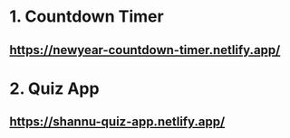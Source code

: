# 1. Countdown Timer
## https://newyear-countdown-timer.netlify.app/

# 2. Quiz App
## https://shannu-quiz-app.netlify.app/